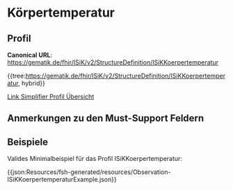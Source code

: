 # Körpertemperatur

## Profil

**Canonical URL**: https://gematik.de/fhir/ISiK/v2/StructureDefinition/ISiKKoerpertemperatur

{{tree:https://gematik.de/fhir/ISiK/v2/StructureDefinition/ISiKKoerpertemperatur, hybrid}}

[Link Simplifier Profil Übersicht](https://gematik.de/fhir/ISiK/v2/StructureDefinition/ISiKKoerpertemperatur)

## Anmerkungen zu den Must-Support Feldern

## Beispiele

Valides Minimalbeispiel für das Profil ISiKKoerpertemperatur:

{{json:Resources/fsh-generated/resources/Observation-ISiKKoerpertemperaturExample.json}}
